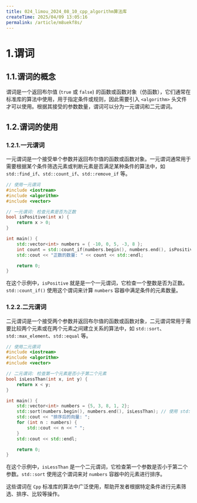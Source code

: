 ```yaml
---
title: 024_limou_2024_08_10_cpp_algorithm算法库
createTime: 2025/04/09 13:05:16
permalink: /article/m8uekf8s/
---
```

# 1.谓词

## 1.1.谓词的概念

谓词是一个返回布尔值 (`true` 或 `false`) 的函数或函数对象（仿函数），它们通常在标准库的算法中使用，用于指定条件或规则，因此需要引入 `<algorithm>` 头文件才可以使用。根据其接受的参数数量，谓词可以分为一元谓词和二元谓词。

## 1.2.谓词的使用

### 1.2.1.一元谓词

一元谓词是一个接受单个参数并返回布尔值的函数或函数对象。一元谓词通常用于需要根据某个条件筛选元素或判断元素是否满足某种条件的算法中，如 `std::find_if`、`std::count_if`、`std::remove_if` 等。

```cpp
// 使用一元谓词
#include <iostream>
#include <algorithm>
#include <vector>

// 一元谓词: 检查元素是否为正数
bool isPositive(int x) {
    return x > 0;
}

int main() {
    std::vector<int> numbers = { -10, 0, 5, -3, 8 };
    int count = std::count_if(numbers.begin(), numbers.end(), isPositive); // 使用 std::count_if() 和一元谓词来计算正数的数量
    std::cout << "正数的数量: " << count << std::endl;

    return 0;
}
```

在这个示例中，`isPositive` 就是是一个一元谓词，它检查一个整数是否为正数。`std::count_if()` 使用这个谓词来计算 `numbers` 容器中满足条件的元素数量。

### 1.2.2.二元谓词

二元谓词是一个接受两个参数并返回布尔值的函数或函数对象，二元谓词常用于需要比较两个元素或在两个元素之间建立关系的算法中，如 `std::sort`、`std::max_element`、`std::equal` 等。

```cpp
// 使用二元谓词
#include <iostream>
#include <algorithm>
#include <vector>

// 二元谓词: 检查第一个元素是否小于第二个元素
bool isLessThan(int x, int y) {
    return x < y;
}

int main() {
    std::vector<int> numbers = {5, 3, 8, 1, 2};
    std::sort(numbers.begin(), numbers.end(), isLessThan); // 使用 std::sort() 和二元谓词来对向量进行排序
    std::cout << "排序后的向量: ";
    for (int n : numbers) {
        std::cout << n << " ";
    }
    std::cout << std::endl;

    return 0;
}
```

在这个示例中，`isLessThan` 是一个二元谓词，它检查第一个参数是否小于第二个参数。`std::sort` 使用这个谓词来对 `numbers` 容器中的元素进行排序。

这些谓词在 `Cpp` 标准库的算法中广泛使用，帮助开发者根据特定条件进行元素筛选、排序、比较等操作。